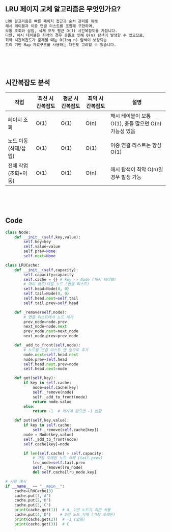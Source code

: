 ## LRU 페이지 교체 알고리즘은 무엇인가요?
```txt
LRU 알고리즘은 빠른 페이지 접근과 순서 관리를 위해
해시 테이블과 이중 연결 리스트를 조합해 구현하며,
보통 조회와 삽입, 삭제 모두 평균 O(1) 시간복잡도를 가집니다.
다만, 해시 테이블은 최악의 경우 충돌로 인해 O(n) 탐색이 발생할 수 있으므로,
최악 시간복잡도가 문제될 때는 O(log n) 탐색이 보장되는
트리 기반 Map 자료구조를 사용하는 대안도 고려할 수 있습니다.
```

<br><br><br>

## 시간복잡도 분석
| 작업            | 최선 시간복잡도 | 평균 시간복잡도 | 최악 시간복잡도 | 설명                                  |
| ------------- | -------- | -------- | -------- | ----------------------------------- |
| 페이지 조회        | O(1)     | O(1)     | O(n)     | 해시 테이블이 보통 O(1), 충돌 많으면 O(n) 가능성 있음 |
| 노드 이동 (삭제/삽입) | O(1)     | O(1)     | O(1)     | 이중 연결 리스트는 항상 O(1)                  |
| 전체 작업 (조회+이동) | O(1)     | O(1)     | O(n)     | 해시 탐색이 최악 O(n)일 경우 발생 가능            |

<br><br><br>

## Code
```python
class Node:
    def __init__(self,key,value):
        self.key=key
        self.value=value
        self.prev=None
        self.next=None

class LRUCache:
    def __init__(self,capacity):
        self.capacity=capacity
        self.cache = {} # key -> Node (해시 테이블)
        # 더미 헤드/테일 노드 (연결 리스트)
        self.head=Node(0, 0)
        self.tail=Node(0, 0)
        self.head.next=self.tail
        self.tail.prev=self.head

    def _remove(self,node):
        # 연결 리스트에서 노드 제거
        prev_node=node.prev
        next_node=node.next
        prev_node.next=next_node
        next_node.prev=prev_node

    def _add_to_front(self,node):
        # 노드를 연결 리스트 맨 앞으로 추가
        node.next=self.head.next
        node.prev=self.head
        self.head.next.prev=node
        self.head.next=node

    def get(self,key):
        if key in self.cache:
            node=self.cache[key]
            self._remove(node)
            self._add_to_front(node)
            return node.value
        else:
            return -1  # 캐시에 없으면 -1 반환

    def put(self,key,value):
        if key in self.cache:
            self._remove(self.cache[key])
        node = Node(key,value)
        self._add_to_front(node)
        self.cache[key]=node

        if len(self.cache) > self.capacity:
            # 가장 오래된 노드 삭제 (tail.prev)
            lru_node=self.tail.prev
            self._remove(lru_node)
            del self.cache[lru_node.key]

# 사용 예시
if __name__ == "__main__":
    cache=LRUCache(3)
    cache.put(1,'A')
    cache.put(2,'B')
    cache.put(3,'C')
    print(cache.get(1))  # A, 1번 노드가 최근 사용
    cache.put(4,'D')    # 2번 노드 삭제 (가장 오래된)
    print(cache.get(2))  # -1 (없음)
    print(cache.get(3))  # C

```
